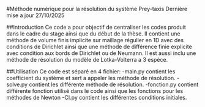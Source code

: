#Méthode numérique pour la résolution du système Prey-taxis
Dernière mise a jour 27/10/2025 

##Introduction 
Ce code a pour objectif de centraliser les codes produit dans le cadre du stage ainsi que du début de la thèse. Il contient une méthode de volume finis implicite sur maillage régulier en 1D avec des conditions de Dirichlet ainsi que une méthode de différence finie explicite avec condition aux bords de Dirichlet ou de Neumann. Il est aussi inclu une méthode de résolution du modèle de Lotka-Volterra a 3 espèce. 

##Utilisation
Ce code est séparé en 4 fichier:
-main.py contient les coefficient du système et sert a appeler les méthode de résolution. 
-solve.py contient les différente méthode de résolution. 
-fonction.py contient différente fonction utilisé dans le code ainsi que les fonctions pour les méthodes de Newton 
-CI.py contient les différentes conditions initiales. 
